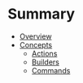 # Summary

- [Overview](./overview.md)
- [Concepts]()
  - [Actions](./concepts/actions.md)
  - [Builders](./concepts/builders.md)
  - [Commands](./concepts/commands.md)
